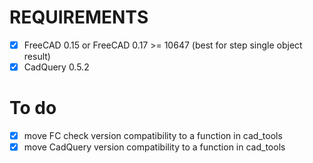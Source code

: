 # REQUIREMENTS
- [x] FreeCAD 0.15 or FreeCAD 0.17 >= 10647 (best for step single object result)
- [x] CadQuery 0.5.2 

# To do
- [x] move FC check version compatibility to a function in cad_tools
- [x] move CadQuery version compatibility to a function in cad_tools